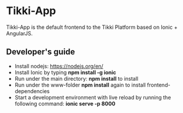 # Tikki-App #

Tikki-App is the default frontend to the Tikki Platform based on Ionic + AngularJS.

## Developer's guide

* Install nodejs: https://nodejs.org/en/
* Install Ionic by typing **npm install -g ionic**
* Run under the main directory: **npm install** to install
* Run under the www-folder **npm install** again to install frontend-dependencies
* Start a development environment with live reload by running the following command: **ionic serve -p 8000**
